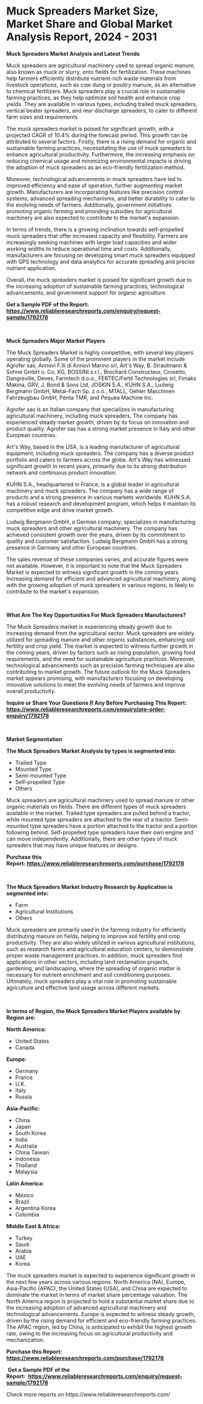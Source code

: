 <p><h1>Muck Spreaders Market Size, Market Share and Global Market Analysis Report, 2024 - 2031</h1></p><p><strong>Muck Spreaders Market Analysis and Latest Trends</strong></p>
<p><p>Muck spreaders are agricultural machinery used to spread organic manure, also known as muck or slurry, onto fields for fertilization. These machines help farmers efficiently distribute nutrient-rich waste materials from livestock operations, such as cow dung or poultry manure, as an alternative to chemical fertilizers. Muck spreaders play a crucial role in sustainable farming practices, as they help optimize soil health and enhance crop yields. They are available in various types, including trailed muck spreaders, vertical beater spreaders, and rear discharge spreaders, to cater to different farm sizes and requirements.</p><p>The muck spreaders market is poised for significant growth, with a projected CAGR of 10.4% during the forecast period. This growth can be attributed to several factors. Firstly, there is a rising demand for organic and sustainable farming practices, necessitating the use of muck spreaders to enhance agricultural productivity. Furthermore, the increasing emphasis on reducing chemical usage and minimizing environmental impacts is driving the adoption of muck spreaders as an eco-friendly fertilization method.</p><p>Moreover, technological advancements in muck spreaders have led to improved efficiency and ease of operation, further augmenting market growth. Manufacturers are incorporating features like precision control systems, advanced spreading mechanisms, and better durability to cater to the evolving needs of farmers. Additionally, government initiatives promoting organic farming and providing subsidies for agricultural machinery are also expected to contribute to the market's expansion.</p><p>In terms of trends, there is a growing inclination towards self-propelled muck spreaders that offer increased capacity and flexibility. Farmers are increasingly seeking machines with larger load capacities and wider working widths to reduce operational time and costs. Additionally, manufacturers are focusing on developing smart muck spreaders equipped with GPS technology and data analytics for accurate spreading and precise nutrient application.</p><p>Overall, the muck spreaders market is poised for significant growth due to the increasing adoption of sustainable farming practices, technological advancements, and government support for organic agriculture.</p></p>
<p><strong>Get a Sample PDF of the Report:&nbsp; <a href="https://www.reliableresearchreports.com/enquiry/request-sample/1792178">https://www.reliableresearchreports.com/enquiry/request-sample/1792178</a></strong></p>
<p>&nbsp;</p>
<p><strong>Muck Spreaders Major Market Players</strong></p>
<p><p>The Muck Spreaders Market is highly competitive, with several key players operating globally. Some of the prominent players in the market include Agrofer sas, Annovi F.lli di Annovi Marino srl, Art's Way, B. Strautmann & Sohne GmbH u. Co. KG, BOSSINI s.r.l., Brochard Constructeur, Crosetto, Dangreville, Deves, Farmtech d.o.o., FERTEC/Fertil Technologies srl, Fimaks Makina, GRV, J. Bond & Sons Ltd, JOSKIN S.A., KUHN S.A., Ludwig Bergmann GmbH, Metal-Fach Sp. z o.o., MTALL, Oehler Maschinen Fahrzeugbau GmbH, Penta TMR, and Pequea Machine Inc.</p><p>Agrofer sas is an Italian company that specializes in manufacturing agricultural machinery, including muck spreaders. The company has experienced steady market growth, driven by its focus on innovation and product quality. Agrofer sas has a strong market presence in Italy and other European countries.</p><p>Art's Way, based in the USA, is a leading manufacturer of agricultural equipment, including muck spreaders. The company has a diverse product portfolio and caters to farmers across the globe. Art's Way has witnessed significant growth in recent years, primarily due to its strong distribution network and continuous product innovation.</p><p>KUHN S.A., headquartered in France, is a global leader in agricultural machinery and muck spreaders. The company has a wide range of products and a strong presence in various markets worldwide. KUHN S.A. has a robust research and development program, which helps it maintain its competitive edge and drive market growth.</p><p>Ludwig Bergmann GmbH, a German company, specializes in manufacturing muck spreaders and other agricultural machinery. The company has achieved consistent growth over the years, driven by its commitment to quality and customer satisfaction. Ludwig Bergmann GmbH has a strong presence in Germany and other European countries.</p><p>The sales revenue of these companies varies, and accurate figures were not available. However, it is important to note that the Muck Spreaders Market is expected to witness significant growth in the coming years. Increasing demand for efficient and advanced agricultural machinery, along with the growing adoption of muck spreaders in various regions, is likely to contribute to the market's expansion.</p></p>
<p>&nbsp;</p>
<p><strong>What Are The Key Opportunities For Muck Spreaders Manufacturers?</strong></p>
<p><p>The Muck Spreaders market is experiencing steady growth due to increasing demand from the agricultural sector. Muck spreaders are widely utilized for spreading manure and other organic substances, enhancing soil fertility and crop yield. The market is expected to witness further growth in the coming years, driven by factors such as rising population, growing food requirements, and the need for sustainable agriculture practices. Moreover, technological advancements such as precision farming techniques are also contributing to market growth. The future outlook for the Muck Spreaders market appears promising, with manufacturers focusing on developing innovative solutions to meet the evolving needs of farmers and improve overall productivity.</p></p>
<p><strong>Inquire or Share Your Questions If Any Before Purchasing This Report: <a href="https://www.reliableresearchreports.com/enquiry/pre-order-enquiry/1792178">https://www.reliableresearchreports.com/enquiry/pre-order-enquiry/1792178</a></strong></p>
<p>&nbsp;</p>
<p><strong>Market Segmentation</strong></p>
<p><strong>The Muck Spreaders Market Analysis by types is segmented into:</strong></p>
<p><ul><li>Trailed Type</li><li>Mounted Type</li><li>Semi-mounted Type</li><li>Self-propelled Type</li><li>Others</li></ul></p>
<p><p>Muck spreaders are agricultural machinery used to spread manure or other organic materials on fields. There are different types of muck spreaders available in the market. Trailed type spreaders are pulled behind a tractor, while mounted type spreaders are attached to the rear of a tractor. Semi-mounted type spreaders have a portion attached to the tractor and a portion following behind. Self-propelled type spreaders have their own engine and can move independently. Additionally, there are other types of muck spreaders that may have unique features or designs.</p></p>
<p><strong>Purchase this Report:&nbsp;<a href="https://www.reliableresearchreports.com/purchase/1792178">https://www.reliableresearchreports.com/purchase/1792178</a></strong></p>
<p>&nbsp;</p>
<p><strong>The Muck Spreaders Market Industry Research by Application is segmented into:</strong></p>
<p><ul><li>Farm</li><li>Agricultural Institutions</li><li>Others</li></ul></p>
<p><p>Muck spreaders are primarily used in the farming industry for efficiently distributing manure on fields, helping to improve soil fertility and crop productivity. They are also widely utilized in various agricultural institutions, such as research farms and agricultural education centers, to demonstrate proper waste management practices. In addition, muck spreaders find applications in other sectors, including land reclamation projects, gardening, and landscaping, where the spreading of organic matter is necessary for nutrient enrichment and soil conditioning purposes. Ultimately, muck spreaders play a vital role in promoting sustainable agriculture and effective land usage across different markets.</p></p>
<p>&nbsp;</p>
<p><strong>In terms of Region, the Muck Spreaders Market Players available by Region are:</strong></p>
<p>
    <p> <strong> North America: </strong>
        <ul>
            <li>United States</li>
            <li>Canada</li>
        </ul>
        </p> 
    <p> <strong> Europe: </strong>
        <ul>
            <li>Germany</li>
            <li>France</li>
            <li>U.K.</li>
            <li>Italy</li>
            <li>Russia</li>
        </ul>
        </p> 
    <p> <strong> Asia-Pacific: </strong>
        <ul>
            <li>China</li>
            <li>Japan</li>
            <li>South Korea</li>
            <li>India</li>
            <li>Australia</li>
            <li>China Taiwan</li>
            <li>Indonesia</li>
            <li>Thailand</li>
            <li>Malaysia</li>
        </ul>
        </p> 
    <p> <strong> Latin America: </strong>
        <ul>
            <li>Mexico</li>
            <li>Brazil</li>
            <li>Argentina Korea</li>
            <li>Colombia</li>
        </ul>
        </p> 
    <p> <strong> Middle East & Africa: </strong>
        <ul>
            <li>Turkey</li>
            <li>Saudi</li>
            <li>Arabia</li>
            <li>UAE</li>
            <li>Korea</li>
        </ul>
    </p>
    </p>
<p><p>The muck spreaders market is expected to experience significant growth in the next few years across various regions. North America (NA), Europe, Asia-Pacific (APAC), the United States (USA), and China are expected to dominate the market in terms of market share percentage valuation. The North America region is projected to hold a substantial market share due to the increasing adoption of advanced agricultural machinery and technological advancements. Europe is expected to witness steady growth, driven by the rising demand for efficient and eco-friendly farming practices. The APAC region, led by China, is anticipated to exhibit the highest growth rate, owing to the increasing focus on agricultural productivity and mechanization.</p></p>
<p><strong>Purchase this Report: <a href="https://www.reliableresearchreports.com/purchase/1792178">https://www.reliableresearchreports.com/purchase/1792178</a></strong></p>
<p>&nbsp;<strong>Get a Sample PDF of the Report:&nbsp;&nbsp;<a href="https://www.reliableresearchreports.com/enquiry/request-sample/1792178">https://www.reliableresearchreports.com/enquiry/request-sample/1792178</a></strong></p>
<p><strong></strong></p>
<p>Check more reports on https://www.reliableresearchreports.com/</p>
